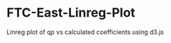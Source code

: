 FTC-East-Linreg-Plot
====================

Linreg plot of qp vs calculated coefficients using d3.js
